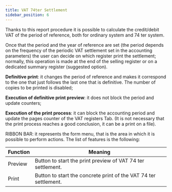 ```yaml
---
title: VAT 74ter Settlement
sidebar_position: 6
---
```


Thanks to this report procedure it is possible to calculate the credit/debit VAT of the period of reference, both for ordinary system and 74 ter system.

Once that the period and the year of reference are set (the period depends on the frequency of the periodic VAT settlement set in the accounting parameters) the user can decide on which register print the settlement; normally, this operation is made at the end of the selling register or on a dedicated summary register (suggested option).

**Definitive print**: it changes the period of reference and makes it correspond to the one that just follows the last one that is definitive. The number of copies to be printed is disabled;

**Execution of definitive print preview**: it does not block the period and update counters; 

**Execution of the print process**: it can block the accounting period and update the pages counter of the VAT registers Tab. (It is not necessary that the print process reaches a good conclusion, it can be a print on a file).

RIBBON BAR: it represents the form menu, that is the area in which it is possible to perform actions. The list of features is the following:



| Function | Meaning |
| --- | --- |
| Preview | Button to start the print preview of VAT 74 ter settlement. |
| Print | Button to start the concrete print of the VAT 74 ter settlement. |






